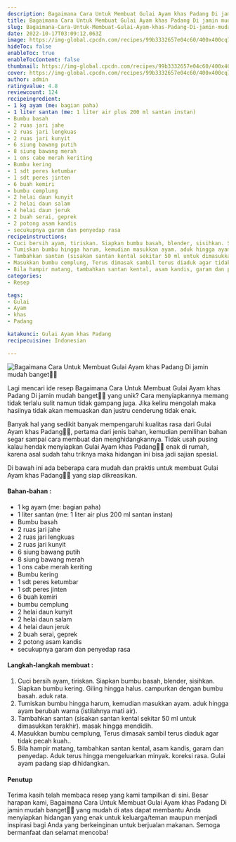 ```yaml
---
description: Bagaimana Cara Untuk Membuat Gulai Ayam khas Padang Di jamin mudah banget"
title: Bagaimana Cara Untuk Membuat Gulai Ayam khas Padang Di jamin mudah banget
slug: Bagaimana-Cara-Untuk-Membuat-Gulai-Ayam-khas-Padang-Di-jamin-mudah-banget
date: 2022-10-17T03:09:12.063Z
image: https://img-global.cpcdn.com/recipes/99b3332657e04c60/400x400cq70/photo.jpg
hideToc: false
enableToc: true
enableTocContent: false
thumbnail: https://img-global.cpcdn.com/recipes/99b3332657e04c60/400x400cq70/photo.jpg
cover: https://img-global.cpcdn.com/recipes/99b3332657e04c60/400x400cq70/photo.jpg
author: admin
ratingvalue: 4.8
reviewcount: 124
recipeingredient:
- 1 kg ayam (me: bagian paha)
- 1 liter santan (me: 1 liter air plus 200 ml santan instan)
- Bumbu basah
- 2 ruas jari jahe
- 2 ruas jari lengkuas
- 2 ruas jari kunyit
- 6 siung bawang putih
- 8 siung bawang merah
- 1 ons cabe merah keriting
- Bumbu kering
- 1 sdt peres ketumbar
- 1 sdt peres jinten
- 6 buah kemiri
- bumbu cemplung
- 2 helai daun kunyit
- 2 helai daun salam
- 4 helai daun jeruk
- 2 buah serai, geprek
- 2 potong asam kandis
- secukupnya garam dan penyedap rasa
recipeinstructions:
- Cuci bersih ayam, tiriskan. Siapkan bumbu basah, blender, sisihkan. Siapkan bumbu kering. Giling hingga halus. campurkan dengan bumbu basah. aduk rata.
- Tumiskan bumbu hingga harum, kemudian masukkan ayam. aduk hingga ayam berubah warna (istilahnya mati air).
- Tambahkan santan (sisakan santan kental sekitar 50 ml untuk dimasukkan terakhir). masak hingga mendidih.
- Masukkan bumbu cemplung, Terus dimasak sambil terus diaduk agar tidak pecah kuah..
- Bila hampir matang, tambahkan santan kental, asam kandis, garam dan penyedap. Aduk terus hingga mengeluarkan minyak. koreksi rasa. Gulai ayam padang siap dihidangkan.
categories:
- Resep

tags:
- Gulai
- Ayam
- khas
- Padang

katakunci: Gulai Ayam khas Padang
recipecuisine: Indonesian

---
```


![Bagaimana Cara Untuk Membuat Gulai Ayam khas Padang Di jamin mudah banget👩‍🍳](https://img-global.cpcdn.com/recipes/99b3332657e04c60/400x400cq70/photo.jpg)

Lagi mencari ide resep Bagaimana Cara Untuk Membuat Gulai Ayam khas Padang Di jamin mudah banget👩‍🍳 yang unik? Cara menyiapkannya memang tidak terlalu sulit namun tidak gampang juga. Jika keliru mengolah maka hasilnya tidak akan memuaskan dan justru cenderung tidak enak.

Banyak hal yang sedikit banyak mempengaruhi kualitas rasa dari Gulai Ayam khas Padang👩‍🍳, pertama dari jenis bahan, kemudian pemilihan bahan segar sampai cara membuat dan menghidangkannya. Tidak usah pusing kalau hendak menyiapkan Gulai Ayam khas Padang👩‍🍳 enak di rumah, karena asal sudah tahu triknya maka hidangan ini bisa jadi sajian spesial.

Di bawah ini ada beberapa cara mudah dan praktis untuk membuat Gulai Ayam khas Padang👩‍🍳 yang siap dikreasikan.

<!--inarticleads1-->

#### Bahan-bahan :

- 1 kg ayam (me: bagian paha)
- 1 liter santan (me: 1 liter air plus 200 ml santan instan)
- Bumbu basah
- 2 ruas jari jahe
- 2 ruas jari lengkuas
- 2 ruas jari kunyit
- 6 siung bawang putih
- 8 siung bawang merah
- 1 ons cabe merah keriting
- Bumbu kering
- 1 sdt peres ketumbar
- 1 sdt peres jinten
- 6 buah kemiri
- bumbu cemplung
- 2 helai daun kunyit
- 2 helai daun salam
- 4 helai daun jeruk
- 2 buah serai, geprek
- 2 potong asam kandis
- secukupnya garam dan penyedap rasa

<!--inarticleads2-->

#### Langkah-langkah membuat :

1. Cuci bersih ayam, tiriskan. Siapkan bumbu basah, blender, sisihkan. Siapkan bumbu kering. Giling hingga halus. campurkan dengan bumbu basah. aduk rata.
1. Tumiskan bumbu hingga harum, kemudian masukkan ayam. aduk hingga ayam berubah warna (istilahnya mati air).
1. Tambahkan santan (sisakan santan kental sekitar 50 ml untuk dimasukkan terakhir). masak hingga mendidih.
1. Masukkan bumbu cemplung, Terus dimasak sambil terus diaduk agar tidak pecah kuah..
1. Bila hampir matang, tambahkan santan kental, asam kandis, garam dan penyedap. Aduk terus hingga mengeluarkan minyak. koreksi rasa. Gulai ayam padang siap dihidangkan.

#### Penutup

Terima kasih telah membaca resep yang kami tampilkan di sini. Besar harapan kami, Bagaimana Cara Untuk Membuat Gulai Ayam khas Padang Di jamin mudah banget👩‍🍳 yang mudah di atas dapat membantu Anda menyiapkan hidangan yang enak untuk keluarga/teman maupun menjadi inspirasi bagi Anda yang berkeinginan untuk berjualan makanan. Semoga bermanfaat dan selamat mencoba!